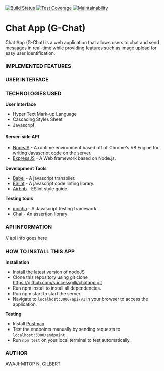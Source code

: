 [![Build Status](https://travis-ci.org/successgilli/chatapp.svg?branch=develop)](https://travis-ci.org/successgilli/chatapp)
[![Test Coverage](https://api.codeclimate.com/v1/badges/4667c3066c2e739f4126/test_coverage)](https://codeclimate.com/github/successgilli/chatapp/test_coverage)
[![Maintainability](https://api.codeclimate.com/v1/badges/4667c3066c2e739f4126/maintainability)](https://codeclimate.com/github/successgilli/chatapp/maintainability)

# Chat App (G-Chat)
Chat App (G-Chat) is a web application that allows users to chat and send mesaages in real-time while providing features such as image upload for easy user identification.



### IMPLEMENTED FEATURES
 


### USER INTERFACE




### TECHNOLOGIES USED

**User Interface**
* Hyper Text Mark-up Language
* Cascading Styles Sheet
* Javascript

#### Server-side API ####
* <a href= "https://nodeJS.org">NodeJS</a>  - A runtime environment based off of Chrome's V8 Engine for writing Javascript code on the server.
* <a href="https://expressJS.com">ExpressJS</a>  - A Web framework based on Node.js.
    
**Development Tools**
* <a href="https://babeljs.io">Babel</a> - A javascript transpiler.
* <a href = "https://eslint.org/">ESlint</a> - A javascript code linting library.
* <a href = "https://https://github.com/airbnb/javascript">Airbnb</a> - ESlint style guide.

**Testing tools**
* <a href="https://www.npmjs.com/package/mocha">mocha</a> - A Javascript testing framework.
* <a href= "https://www.npmjs.com/package/chai">Chai</a> - An assertion library
### API INFORMATION

// api info goes here

 
 
### HOW TO INSTALL THIS APP

**Installation**
* Install the latest version of <a href="https://nodejs.org">nodeJS</a>
* Clone this repository using git clone https://github.com/successgilli/chatapp.git
* Run npm install to install all dependencies.
* Run npm start to start the server.
* Navigate to `localhost:3000/api/v1` in your browser to access the application.

**Testing**
* Install <a href="https://www.getpostman.com/apps">Postman</a>
* Test the endpoints manually by sending requests to `localhost:3000/endpoint`
* Run `npm test` on your local terminal to test automatically.

### AUTHOR
AWAJI-MITOP N. GILBERT


